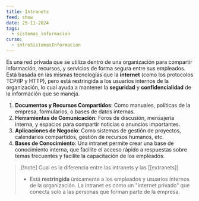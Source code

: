 ```yaml
---
title: Intranets
feed: show
date: 25-11-2024
tags:
  - sistemas_informacion
curso:
  - introSistemasInformacion
---
```

Es una red privada que se utiliza dentro de una organización para compartir información, recursos, y servicios de forma segura entre sus empleados. Está basada en las mismas tecnologías que la **internet** (como los protocolos TCP/IP y HTTP), pero está restringida a los usuarios internos de la organización, lo cual ayuda a mantener la **seguridad** y **confidencialidad** de la información que se maneja.

1. **Documentos y Recursos Compartidos**: Como manuales, políticas de la empresa, formularios, o bases de datos internas.
2. **Herramientas de Comunicación**: Foros de discusión, mensajería interna, y espacios para compartir noticias o anuncios importantes.
3. **Aplicaciones de Negocio**: Como sistemas de gestión de proyectos, calendarios compartidos, gestión de recursos humanos, etc.
4. **Bases de Conocimiento**: Una intranet permite crear una base de conocimiento interna, que facilite el acceso rápido a respuestas sobre temas frecuentes y facilite la capacitación de los empleados.

>[!note] Cual es la diferencia entre las intranets y las [[extranets]]
>- Está **restringida** únicamente a los empleados y usuarios internos de la organización. La intranet es como un "internet privado" que conecta solo a las personas que forman parte de la empresa.
